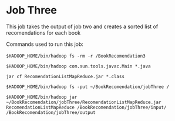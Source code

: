 # Job Three

This job takes the output of job two and creates a sorted list of recomendations for each book

Commands used to run this job:<br> 
<br>
`$HADOOP_HOME/bin/hadoop fs -rm -r /BookRecomendation3`

`$HADOOP_HOME/bin/hadoop com.sun.tools.javac.Main *.java`

`jar cf RecomendationListMapReduce.jar *.class`

`$HADOOP_HOME/bin/hadoop fs -put ~/BookRecomendation/jobThree /`

`$HADOOP_HOME/bin/hadoop jar ~/BookRecomendation/jobThree/RecomendationListMapReduce.jar RecomendationListMapReduce /BookRecomendation/jobThree/input/ /BookRecomendation/jobThree/output`
